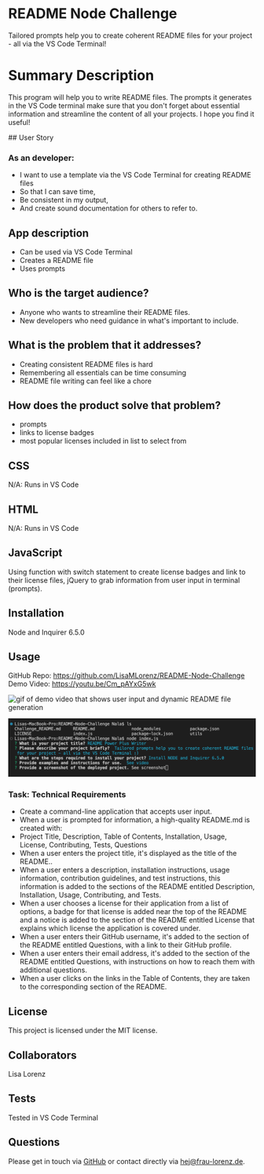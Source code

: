 # README Node Challenge
Tailored prompts help you to create coherent README files for your project - all via the VS Code Terminal!


# Summary Description
This program will help you to write README files. The prompts it generates in the VS Code terminal make sure that you don't forget about essential information and streamline the content of all your projects. I hope you find it useful!

## User Story

### As an developer:

- I want to use a template via the VS Code Terminal for creating README files
- So that I can save time,
- Be consistent in my output,
- And create sound documentation for others to refer to.

## App description

- Can be used via VS Code Terminal
- Creates a README file
- Uses prompts


## Who is the target audience?
- Anyone who wants to streamline their README files.
- New developers who need guidance in what's important to include.

## What is the problem that it addresses?
- Creating consistent README files is hard
- Remembering all essentials can be time consuming
- README file writing can feel like a chore

## How does the product solve that problem?
- prompts
- links to license badges
- most popular licenses included in list to select from


## CSS
N/A: Runs in VS Code

## HTML
N/A: Runs in VS Code

## JavaScript
Using function with switch statement to create license badges and link to their license files, jQuery to grab information from user input in terminal (prompts).

## Installation
Node and Inquirer 6.5.0

## Usage

GitHub Repo: https://github.com/LisaMLorenz/README-Node-Challenge
Demo Video: https://youtu.be/Cm_pAYxG5wk

![gif of demo video that shows user input and dynamic README file generation](assets/images/README_Challenge_V1.gif)

![screenshot of this terminal in VS Code](assets/images/screenshot_vscode_terminal.png)


### Task: Technical Requirements

* Create a command-line application that accepts user input.
* When a user is prompted for information, a high-quality README.md is created with:
* Project Title, Description, Table of Contents, Installation, Usage, License, Contributing, Tests, Questions
* When a user enters the project title, it's displayed as the title of the README..
* When a user enters a description, installation instructions, usage information, contribution guidelines, and test instructions, this information is added to the sections of the README entitled Description, Installation, Usage, Contributing, and Tests.
* When a user chooses a license for their application from a list of options, a badge for that license is added near the top of the README and a notice is added to the section of the README entitled License that explains which license the application is covered under.
* When a user enters their GitHub username, it's added to the section of the README entitled Questions, with a link to their GitHub profile.
* When a user enters their email address, it's added to the section of the README entitled Questions, with instructions on how to reach them with additional questions.
* When a user clicks on the links in the Table of Contents, they are taken to the corresponding section of the README.

## License

This project is licensed under the MIT license.

## Collaborators

Lisa Lorenz

## Tests

Tested in VS Code Terminal

## Questions

Please get in touch via [GitHub](https://github.com/LisaMLorenz) or contact directly via hej@frau-lorenz.de.